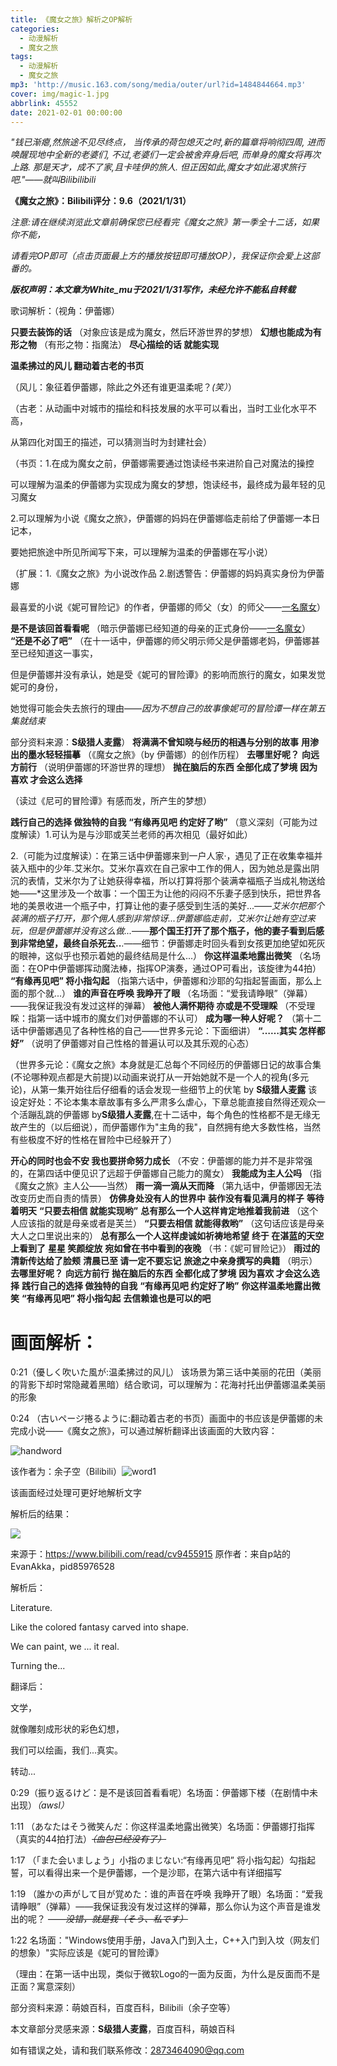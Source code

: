 ```yaml
---
title: 《魔女之旅》解析之OP解析
categories:
  - 动漫解析
  - 魔女之旅
tags:
  - 动漫解析
  - 魔女之旅
mp3: 'http://music.163.com/song/media/outer/url?id=1484844664.mp3'
cover: img/magic-1.jpg
abbrlink: 45552
date: 2021-02-01 00:00:00
---
```

*"钱已渐瘪,然旅途不见尽终点，*
*当传承的荷包熄灭之时,新的篇章将响彻四周,*
*进而唤醒现地中全新的老婆们,*
*不过,老婆们一定会被舍弃身后吧,*
*而单身的魔女将再次上路.*
*那是天才，成不了家,且卡哇伊的旅人.*
*但正因如此,魔女才如此渴求旅行吧."——就叫Bilibilibili*

**《魔女之旅》：Bilibili评分：9.6（2021/1/31）**

*注意:请在继续浏览此文章前确保您已经看完《魔女之旅》第一季全十二话，如果你不能，*

*请看完OP即可（点击页面最上方的播放按钮即可播放OP），我保证你会爱上这部番的。*

***版权声明：本文章为White_mu于2021/1/31写作，未经允许不能私自转载***

歌词解析：（视角：伊蕾娜）

**只要去装饰的话**
（对象应该是成为魔女，然后环游世界的梦想）
**幻想也能成为有形之物**
（有形之物：指魔法）
**尽心描绘的话 就能实现**

**温柔拂过的风儿 翻动着古老的书页**

（风儿：象征着伊蕾娜，除此之外还有谁更温柔呢？*(笑）*）

（古老：从动画中对城市的描绘和科技发展的水平可以看出，当时工业化水平不高，

从第四化对国王的描述，可以猜测当时为封建社会）

（书页：1.在成为魔女之前，伊蕾娜需要通过饱读经书来进阶自己对魔法的操控

可以理解为温柔的伊蕾娜为实现成为魔女的梦想，饱读经书，最终成为最年轻的见习魔女

2.可以理解为小说《魔女之旅》，伊蕾娜的妈妈在伊蕾娜临走前给了伊蕾娜一本日记本，

要她把旅途中所见所闻写下来，可以理解为温柔的伊蕾娜在写小说）

（扩展：1.《魔女之旅》为小说改作品 2.剧透警告：伊蕾娜的妈妈真实身份为伊蕾娜

最喜爱的小说《妮可冒险记》的作者，伊蕾娜的师父（女）的师父——<u>一名魔女</u>）

**是不是该回首看看呢**
（暗示伊蕾娜已经知道的母亲的正式身份——<u>一名魔女</u>）
**“还是不必了吧”**
（在十一话中，伊蕾娜的师父明示师父是伊蕾娜老妈，伊蕾娜甚至已经知道这一事实，

但是伊蕾娜并没有承认，她是受《妮可的冒险谭》的影响而旅行的魔女，如果发觉妮可的身份，

她觉得可能会失去旅行的理由——*因为不想自己的故事像妮可的冒险谭一样在第五集就结束*

部分资料来源：**S级猎人麦露**）
**将满满不曾知晓与经历的相遇与分别的故事**
**用渗出的墨水轻轻描摹**
（《魔女之旅》（by 伊蕾娜）的创作历程）
**去哪里好呢？**
**向远方前行**
（说明伊蕾娜的环游世界的理想）
**抛在脑后的东西 全部化成了梦境**
**因为喜欢 才会这么选择**

（读过《尼可的冒险谭》有感而发，所产生的梦想）

**践行自己的选择 做独特的自我**
**“有缘再见吧 约定好了哟”**
（意义深刻（可能为过度解读）1.可认为是与沙耶或芙兰老师的再次相见（最好如此）

2.（可能为过度解读）：在第三话中伊蕾娜来到一户人家·，遇见了正在收集幸福并装入瓶中的少年.艾米尔。艾米尔喜欢在自己家中工作的佣人，因为她总是露出阴沉的表情，艾米尔为了让她获得幸福，所以打算将那个装满幸福瓶子当成礼物送给她——*这里涉及一个故事：一个国王为让他的闷闷不乐妻子感到快乐，把世界各地的美景收进一个瓶子中，打算让他的妻子感受到生活的美好...——*艾米尔把那个装满的瓶子打开，那个佣人感到非常惊讶...伊蕾娜临走前，艾米尔让她有空过来玩，但是伊蕾娜并没有这么做...*——**那个国王打开了那个瓶子，他的妻子看到后感到非常绝望，最终自杀死去..**.——细节：伊蕾娜走时回头看到女孩更加绝望如死灰的眼神，这似乎也预示着她的最终结局是什么...）
**你这样温柔地露出微笑**
（名场面：在OP中伊蕾娜挥动魔法棒，指挥OP演奏，通过OP可看出，该旋律为44拍）
**“有缘再见吧” 将小指勾起**
（指第六话中，伊蕾娜和沙耶的勾指起誓画面，那么上面的那个就...）
**谁的声音在呼唤 我睁开了眼**
（名场面：“爱我请睁眼”（弹幕）——我保证我没有发过这样的弹幕）
**被他人满怀期待 亦或是不受理睬**
（不受理睬：指第一话中城市的魔女们对伊蕾娜的不认可）
**成为哪一种人好呢？**
（第十二话中伊蕾娜遇见了各种性格的自己——世界多元论：下面细讲）
**“……其实 怎样都好”**
（说明了伊蕾娜对自己性格的普遍认可以及其乐观的心态）

（世界多元论：《魔女之旅》本身就是汇总每个不同经历的伊蕾娜日记的故事合集(不论哪种观点都是大前提)以动画来说打从一开始她就不是一个人的视角(多元论)，从第一集开始往后仔细看的话会发现一些细节上的伏笔 by **S级猎人麦露** 该设定好处：不论本集本章故事有多么严肃多么虐心，下章总能直接自然得还观众一个活蹦乱跳的伊蕾娜 by**S级猎人麦露**,在十二话中，每个角色的性格都不是无缘无故产生的（以后细说），而伊蕾娜作为"主角的我"，自然拥有绝大多数性格，当然有些极度不好的性格在冒险中已经躲开了）

**开心的同时也会不安 我也要拼命努力成长**
（不安：伊蕾娜的能力并不是非常强的，在第四话中便见识了远超于伊蕾娜自己能力的魔女）
**我能成为主人公吗**
（指《魔女之旅》主人公——当然）
**雨一滴一滴从天而降**
（第九话中，伊蕾娜因无法改变历史而自责的情景）
**仿佛身处没有人的世界中**
**装作没有看见满月的样子**
**等待着明天**
**“只要去相信 就能实现哟”**
**总有那么一个人这样肯定地推着我前进**
（这个人应该指的就是母亲或者是芙兰）
**“只要去相信 就能得救哟”**
（这句话应该是母亲大人之口里说出来的）
**总有那么一个人这样虔诚如祈祷地希望**
**终于 在湛蓝的天空上看到了**
**星星 笑颜绽放**
**宛如曾在书中看到的夜晚**
（书：《妮可冒险记》）
**雨过的清新传达给了脸颊**
**清晨已至 请一定不要忘记**
**旅途之中亲身撰写的典籍**
（明示）
**去哪里好呢？**
**向远方前行**
**抛在脑后的东西 全都化成了梦境**
**因为喜欢 才会这么选择**
**践行自己的选择 做独特的自我**
**“有缘再见吧 约定好了哟”**
**你这样温柔地露出微笑**
**“有缘再见吧” 将小指勾起**
**去信赖谁也是可以的吧**

# 画面解析：

0:21（優しく吹いた風が:温柔拂过的风儿） 该场景为第三话中美丽的花田（美丽的背影下却时常隐藏着黑暗）结合歌词，可以理解为：花海衬托出伊蕾娜温柔美丽的形象

0:24 （古いページ捲るように:翻动着古老的书页）画面中的书应该是伊蕾娜的未完成小说——《魔女之旅》，可以通过解析翻译出该画面的大致内容：

![handword](https://www.hualigs.cn/image/60178577eb63d.jpg)

该作者为：余子空（Bilibili）![word1](https://www.hualigs.cn/image/601785e10d08d.jpg)

该画面经过处理可更好地解析文字

解析后的结果：

![](https://www.hualigs.cn/image/6018c6a933ab7.jpg)

来源于：https://www.bilibili.com/read/cv9455915 原作者：来自p站的EvanAkka，pid85976528

解析后：

Literature.

Like the colored fantasy carved into shape.

We can paint, we ... it real.

Turning the...

翻译后：

文学，

就像雕刻成形状的彩色幻想，

我们可以绘画，我们...真实。

转动...

0:29（振り返るけど：是不是该回首看看呢）名场面：伊蕾娜下楼（在剧情中未出现）*（awsl）*

1:11 （あなたはそう微笑んだ：你这样温柔地露出微笑）名场面：伊蕾娜打指挥（真实的44拍打法）*~~（血包已经没有了）~~*

1:17 （「また会いましょう」小指のまじない:“有缘再见吧” 将小指勾起）勾指起誓，可以看得出来一个是伊蕾娜，一个是沙耶，在第六话中有详细描写

1:19 （誰かの声がして目が覚めた：谁的声音在呼唤 我睁开了眼）名场面：“爱我请睁眼”（弹幕）——我保证我没有发过这样的弹幕，那么你认为这个声音是谁发出的呢？ *~~——没错，就是我（そう、私です）~~*

1:22 名场面："Windows使用手册，Java入门到入土，C++入门到入坟（网友们的想象）"实际应该是《妮可的冒险谭》

（理由：在第一话中出现，类似于微软Logo的一面为反面，为什么是反面而不是正面？寓意深刻）

部分资料来源：萌娘百科，百度百科，Bilibili（余子空等）



本文章部分灵感来源：**S级猎人麦露**，百度百科，萌娘百科

如有错误之处，请和我们联系修改：2873464090@qq.com

